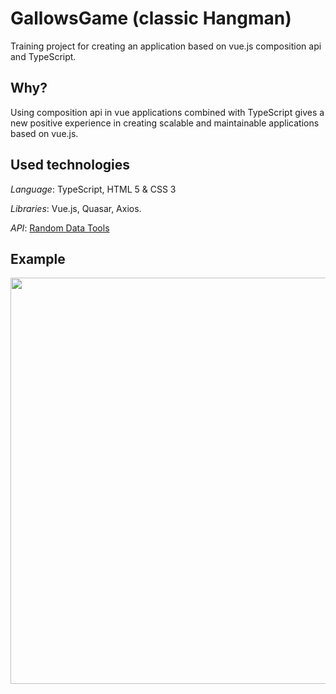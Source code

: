 # GallowsGame (classic Hangman)
Training project for creating an application based on vue.js composition api and TypeScript.
## Why?
Using composition api in vue applications combined with TypeScript gives a new positive experience in creating scalable and maintainable applications based on vue.js.
## Used technologies
*Language*: TypeScript, HTML 5 & CSS 3

*Libraries*: Vue.js, Quasar, Axios.

*API*: [Random Data Tools](https://randomdatatools.ru/developers/)
## Example
<img src="https://github.com/KrayMakso68/gallowsGame/assets/58968205/8373589f-ec7a-4213-b878-fafeed73ddaa" width="650">
